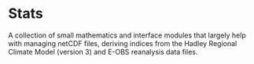 Stats
=====

A collection of small mathematics and interface modules that largely help with managing netCDF files, deriving indices from 
the Hadley Regional Climate Model (version 3) and E-OBS reanalysis data files.
